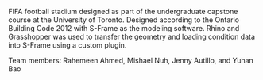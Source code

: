 FIFA football stadium designed as part of the undergraduate capstone course at the University of Toronto. Designed according to the Ontario Building Code 2012 with S-Frame as the modeling software. Rhino and Grasshopper was used to transfer the geometry and loading condition data into S-Frame using a custom plugin.

Team members: Rahemeen Ahmed, Mishael Nuh, Jenny Autillo, and Yuhan Bao